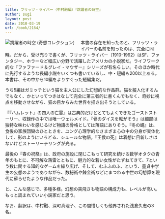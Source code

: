 ```yaml
---
title: フリッツ・ライバー（中村融編）『跳躍者の時空』
author: sugi
layout: post
date: 2010-03-19
url: /book/2164/
---
```

<a href="http://www.amazon.co.jp/exec/obidos/ASIN/4309622054/chezsugi-22/ref=nosim/" name="amazletlink" target="_blank"><img src="http://i1.wp.com/ecx.images-amazon.com/images/I/51ac1I3uHFL._SL160_.jpg?w=660" alt="跳躍者の時空 (奇想コレクション)" class="alignleft" style="float: left; margin: 0 20px 20px 0;" data-recalc-dims="1" /></a>

本書の存在を知ったのと、フリッツ・ライバーの名前を知ったのは、完全に同時。だから、受け売りで書くが、フリッツ・ライバー（1910-1992）はSF、ファンタジー、ホラーなど幅広い分野で活躍したアメリカの小説家だ。ライフワーク的な『ファファード＆グレイ・マウザー』シリーズが有名らしい。そのほか時代に先行するような長編小説をいくつも書いているし、中・短編も200以上ある。本書は、その中から10編をよりすぐった短編集だ。

うち5編はガミッチという猫を主人公にした幻想的な作品群。猫を擬人化するんでもなく、かといってつきはなして完全に第三者的に書くんでもなく、奇妙に視点を移動させながら、猫の目からみた世界を描き出そうとしている。

『『ハムレット』の四人の亡霊』は古典的だけどとてもよくできたゴーストストーリー、収録作の中では唯一ウェルメイド。『骨のダイスを転がそう』は細部は独特な味わいを感じるけど物語の骨格としては落語にありそう。『冬の蠅』は、食後の家族団欒のひとときを、ユング心理学的なさまざま心の中の分身が実体化して、影のようにいろどる、シュールな物語。『王侯の死』は着想に目新しさはないけどストーリーテリングが光る。

最後の『春の祝祭』は、政府の施設に閉じこもって研究を続ける数学オタクの青年のもとに、不可解な落雷とともに、魅力的な若い女性がたずねてきて、7という数に関する知的なゲームを繰り広げ、そして、むふふのふ、という、童貞中学生の妄想のようでありながら、数秘術や錬金術などにまつわる中世の幻想譚を現代に蘇らせたような作品だった。

と、こんな感じで、多種多様。幻想の突飛さも物語の構成力も、レベルが高い。もっと読まれていい小説家だと思う。

なお、翻訳は、中村融、深町真理子、この間惜しくも他界された浅倉久志の3名。

